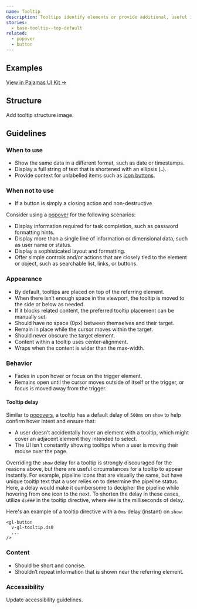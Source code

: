 ```yaml
---
name: Tooltip
description: Tooltips identify elements or provide additional, useful information about the referring elements.
stories:
  - base-tooltip--top-default
related:
  - popover
  - button
---
```


## Examples

<story-viewer story-name="base-tooltip--top-default" title="Default"></story-viewer>

[View in Pajamas UI Kit →](https://www.figma.com/file/qEddyqCrI7kPSBjGmwkZzQ/Component-library?node-id=425%3A142)

## Structure

<todo>Add tooltip structure image.</todo>

## Guidelines

### When to use

- Show the same data in a different format, such as date or timestamps.
- Display a full string of text that is shortened with an ellipsis (`…`).
- Provide context for unlabelled items such as [icon buttons](/components/button).

### When not to use

- If a button is simply a closing action and non-destructive  

Consider using a [popover](/components/popover) for the following scenarios:

- Display information required for task completion, such as password formatting hints.
- Display more than a single line of information or dimensional data, such as user name or status.
- Display a sophisticated layout and formatting.
- Offer simple controls and/or actions that are closely tied to the element or object, such as searchable list, links, or buttons.

### Appearance

- By default, tooltips are placed on top of the referring element.
- When there isn’t enough space in the viewport, the tooltip is moved to the side or below as needed.
- If it blocks related content, the preferred tooltip placement can be manually set.
- Should have no space (0px) between themselves and their target.
- Remain in place while the cursor moves within the target. 
- Should never obscure the target element.
- Content within a tooltip uses center-alignment.
- Wraps when the content is wider than the max-width.

### Behavior

- Fades in upon hover or focus on the trigger element. 
- Remains open until the cursor moves outside of itself or the trigger, or focus is moved away from the trigger.

#### Tooltip delay

Similar to [popovers](/components/popover), a tooltip has a default delay of `500ms` on `show` to help confirm hover intent and ensure that:

- A user doesn’t accidentally hover an element with a tooltip, which might cover an adjacent element they intended to select.
- The UI isn't constantly showing tooltips when a user is moving their mouse over the page.

Overriding the `show` delay for a tooltip is strongly discouraged for the reasons above, but there are useful circumstances for a tooltip to appear instantly. For example, pipeline icons that are visually the same, but have unique tooltip text that a user relies on to determine the pipeline status. Here, a delay would make it cumbersome to decipher the pipeline while hovering from one icon to the next. To shorten the delay in these cases, utilize `ds###` in the tooltip directive, where `###` is the milliseconds of delay. 

Here's an example of a tooltip directive with a `0ms` delay (instant) on `show`:

```
<gl-button 
  v-gl-tooltip.ds0
  ...
/>
```

### Content

- Should be short and concise. 
- Shouldn’t repeat information that is shown near the referring element.

### Accessibility

<todo>Update accessibility guidelines.</todo>
